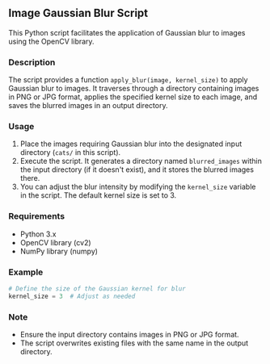 ## Image Gaussian Blur Script

This Python script facilitates the application of Gaussian blur to images using the OpenCV library.

### Description

The script provides a function `apply_blur(image, kernel_size)` to apply Gaussian blur to images. It traverses through a directory containing images in PNG or JPG format, applies the specified kernel size to each image, and saves the blurred images in an output directory.

### Usage

1. Place the images requiring Gaussian blur into the designated input directory (`cats/` in this script).
2. Execute the script. It generates a directory named `blurred_images` within the input directory (if it doesn't exist), and it stores the blurred images there.
3. You can adjust the blur intensity by modifying the `kernel_size` variable in the script. The default kernel size is set to 3.

### Requirements

- Python 3.x
- OpenCV library (cv2)
- NumPy library (numpy)

### Example

```python
# Define the size of the Gaussian kernel for blur
kernel_size = 3  # Adjust as needed
```

### Note

- Ensure the input directory contains images in PNG or JPG format.
- The script overwrites existing files with the same name in the output directory.

